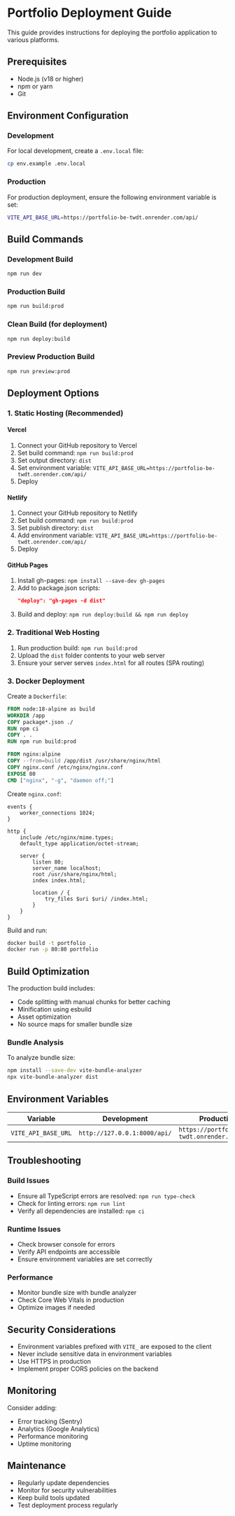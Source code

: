 # Portfolio Deployment Guide

This guide provides instructions for deploying the portfolio application to various platforms.

## Prerequisites

- Node.js (v18 or higher)
- npm or yarn
- Git

## Environment Configuration

### Development
For local development, create a `.env.local` file:
```bash
cp env.example .env.local
```

### Production
For production deployment, ensure the following environment variable is set:
```bash
VITE_API_BASE_URL=https://portfolio-be-twdt.onrender.com/api/
```

## Build Commands

### Development Build
```bash
npm run dev
```

### Production Build
```bash
npm run build:prod
```

### Clean Build (for deployment)
```bash
npm run deploy:build
```

### Preview Production Build
```bash
npm run preview:prod
```

## Deployment Options

### 1. Static Hosting (Recommended)

#### Vercel
1. Connect your GitHub repository to Vercel
2. Set build command: `npm run build:prod`
3. Set output directory: `dist`
4. Set environment variable: `VITE_API_BASE_URL=https://portfolio-be-twdt.onrender.com/api/`
5. Deploy

#### Netlify
1. Connect your GitHub repository to Netlify
2. Set build command: `npm run build:prod`
3. Set publish directory: `dist`
4. Add environment variable: `VITE_API_BASE_URL=https://portfolio-be-twdt.onrender.com/api/`
5. Deploy

#### GitHub Pages
1. Install gh-pages: `npm install --save-dev gh-pages`
2. Add to package.json scripts:
   ```json
   "deploy": "gh-pages -d dist"
   ```
3. Build and deploy: `npm run deploy:build && npm run deploy`

### 2. Traditional Web Hosting

1. Run production build: `npm run build:prod`
2. Upload the `dist` folder contents to your web server
3. Ensure your server serves `index.html` for all routes (SPA routing)

### 3. Docker Deployment

Create a `Dockerfile`:
```dockerfile
FROM node:18-alpine as build
WORKDIR /app
COPY package*.json ./
RUN npm ci
COPY . .
RUN npm run build:prod

FROM nginx:alpine
COPY --from=build /app/dist /usr/share/nginx/html
COPY nginx.conf /etc/nginx/nginx.conf
EXPOSE 80
CMD ["nginx", "-g", "daemon off;"]
```

Create `nginx.conf`:
```nginx
events {
    worker_connections 1024;
}

http {
    include /etc/nginx/mime.types;
    default_type application/octet-stream;

    server {
        listen 80;
        server_name localhost;
        root /usr/share/nginx/html;
        index index.html;

        location / {
            try_files $uri $uri/ /index.html;
        }
    }
}
```

Build and run:
```bash
docker build -t portfolio .
docker run -p 80:80 portfolio
```

## Build Optimization

The production build includes:
- Code splitting with manual chunks for better caching
- Minification using esbuild
- Asset optimization
- No source maps for smaller bundle size

### Bundle Analysis
To analyze bundle size:
```bash
npm install --save-dev vite-bundle-analyzer
npx vite-bundle-analyzer dist
```

## Environment Variables

| Variable | Development | Production |
|----------|-------------|------------|
| `VITE_API_BASE_URL` | `http://127.0.0.1:8000/api/` | `https://portfolio-be-twdt.onrender.com/api/` |

## Troubleshooting

### Build Issues
- Ensure all TypeScript errors are resolved: `npm run type-check`
- Check for linting errors: `npm run lint`
- Verify all dependencies are installed: `npm ci`

### Runtime Issues
- Check browser console for errors
- Verify API endpoints are accessible
- Ensure environment variables are set correctly

### Performance
- Monitor bundle size with bundle analyzer
- Check Core Web Vitals in production
- Optimize images if needed

## Security Considerations

- Environment variables prefixed with `VITE_` are exposed to the client
- Never include sensitive data in environment variables
- Use HTTPS in production
- Implement proper CORS policies on the backend

## Monitoring

Consider adding:
- Error tracking (Sentry)
- Analytics (Google Analytics)
- Performance monitoring
- Uptime monitoring

## Maintenance

- Regularly update dependencies
- Monitor for security vulnerabilities
- Keep build tools updated
- Test deployment process regularly
